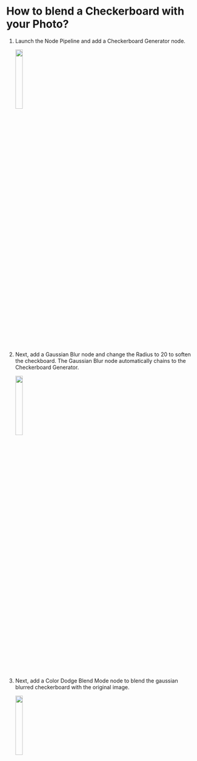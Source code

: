 # How to blend a Checkerboard with your Photo?

1. Launch the Node Pipeline and add a Checkerboard Generator node.
   
   <img src="https://user-images.githubusercontent.com/47021297/187803975-2c043928-9fd9-4ba8-876e-5f6a826f54f2.PNG" width="20%" height="20%">

2. Next, add a Gaussian Blur node and change the Radius to 20 to soften the checkboard. The Gaussian Blur node automatically chains to the Checkerboard Generator.

   <img src="https://user-images.githubusercontent.com/47021297/187803968-391e909f-3a31-48fd-8cb6-6948572988ce.PNG" width="20%" height="20%">

3. Next, add a Color Dodge Blend Mode node to blend the gaussian blurred checkerboard with the original image.

   <img src="https://user-images.githubusercontent.com/47021297/187803950-a92bfbd4-4b09-4af2-b3e4-573d3c6e9d03.PNG" width="20%" height="20%">
